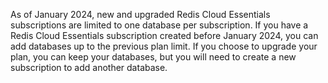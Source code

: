 As of January 2024, new and upgraded Redis Cloud Essentials subscriptions are limited to one database per subscription. If you have a Redis Cloud Essentials subscription created before January 2024, you can add databases up to the previous plan limit. If you choose to upgrade your plan, you can keep your databases, but you will need to create a new subscription to add another database.